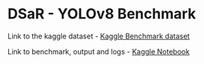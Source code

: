 # DSaR - YOLOv8 Benchmark

Link to the kaggle dataset - [Kaggle Benchmark dataset](https://www.kaggle.com/datasets/vijendramulgund/dsar-yolo-v8-benchmark-data/data?select=yolo_v8_benchmark_config.yaml)

Link to benchmark, output and logs - [Kaggle Notebook](https://www.kaggle.com/code/vijendramulgund/dsar-yolo-v8n-benchmark-1280p)
